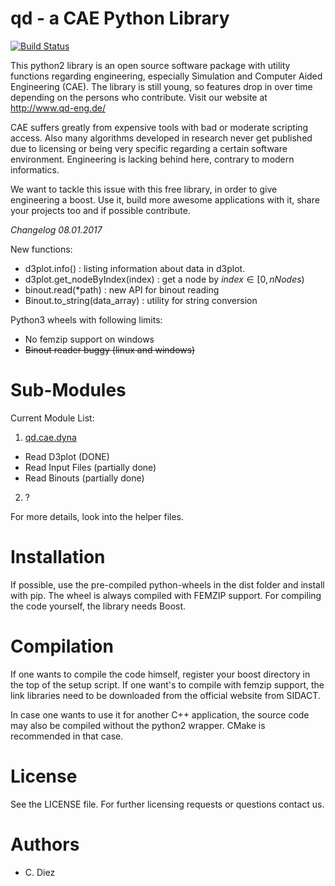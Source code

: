 

# qd - a CAE Python Library

[![Build Status](https://travis-ci.org/qd-cae/qd-eng.svg?branch=master)](https://travis-ci.org/qd-cae/qd-eng)

This python2 library is an open source software package with utility functions regarding
engineering, especially Simulation and Computer Aided Engineering (CAE).
The library is still young, so features drop in over time depending on the
persons who contribute. Visit our website at http://www.qd-eng.de/

CAE suffers greatly from expensive tools with bad or moderate scripting access.
Also many algorithms developed in research never get published due to licensing
or being very specific regarding a certain software environment. Engineering is
lacking behind here, contrary to modern informatics.

We want to tackle this issue with this free library, in order to give engineering
a boost. Use it, build more awesome applications with it, share your projects
too and if possible contribute.

*Changelog 08.01.2017*

New functions:
 - d3plot.info() : listing information about data in d3plot.
 - d3plot.get_nodeByIndex(index) : get a node by $index \in [0,nNodes)$
 - binout.read(*path) : new API for binout reading 
 - Binout.to_string(data_array) : utility for string conversion

Python3 wheels with following limits:
 - No femzip support on windows
 - ~~Binout reader buggy (linux and windows)~~

# Sub-Modules

Current Module List:

1. [qd.cae.dyna](https://github.com/qd-cae/qd/blob/master/QD_CAE_DYNA.md)
  - Read D3plot (DONE)
  - Read Input Files (partially done)
  - Read Binouts (partially done)
2. ?

For more details, look into the helper files.

# Installation

If possible, use the pre-compiled python-wheels in the dist folder and install with pip.
The wheel is always compiled with FEMZIP support. For compiling the code yourself,
the library needs Boost.

# Compilation

If one wants to compile the code himself, register your boost directory in the top of the setup script. If one want's to compile with femzip support, the link libraries
need to be downloaded from the official website from SIDACT.

In case one wants to use it for another C++ application, the source code may
also be compiled without the python2 wrapper. CMake is recommended in that case.

# License

See the LICENSE file.
For further licensing requests or questions contact us.

# Authors

- C. Diez
